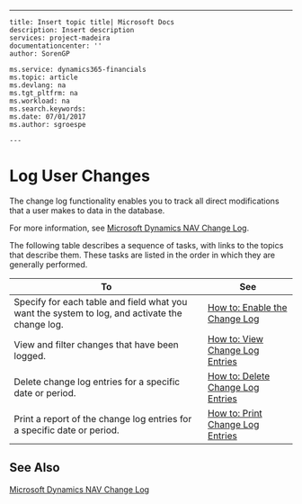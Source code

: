 ---
    title: Insert topic title| Microsoft Docs
    description: Insert description
    services: project-madeira
    documentationcenter: ''
    author: SorenGP

    ms.service: dynamics365-financials
    ms.topic: article
    ms.devlang: na
    ms.tgt_pltfrm: na
    ms.workload: na
    ms.search.keywords:
    ms.date: 07/01/2017
    ms.author: sgroespe

    ---
# Log User Changes
The change log functionality enables you to track all direct modifications that a user makes to data in the database.  
  
 For more information, see [Microsoft Dynamics NAV Change Log](../microsoft-dynamics-nav-change-log.md).  
  
 The following table describes a sequence of tasks, with links to the topics that describe them. These tasks are listed in the order in which they are generally performed.  
  
|**To**|**See**|  
|------------|-------------|  
|Specify for each table and field what you want the system to log, and activate the change log.|[How to: Enable the Change Log](../how-to-enable-the-change-log.md)|  
|View and filter changes that have been logged.|[How to: View Change Log Entries](../how-to-view-change-log-entries.md)|  
|Delete change log entries for a specific date or period.|[How to: Delete Change Log Entries](../how-to-delete-change-log-entries.md)|  
|Print a report of the change log entries for a specific date or period.|[How to: Print Change Log Entries](../how-to-print-change-log-entries.md)|  
  
## See Also  
 [Microsoft Dynamics NAV Change Log](../microsoft-dynamics-nav-change-log.md)